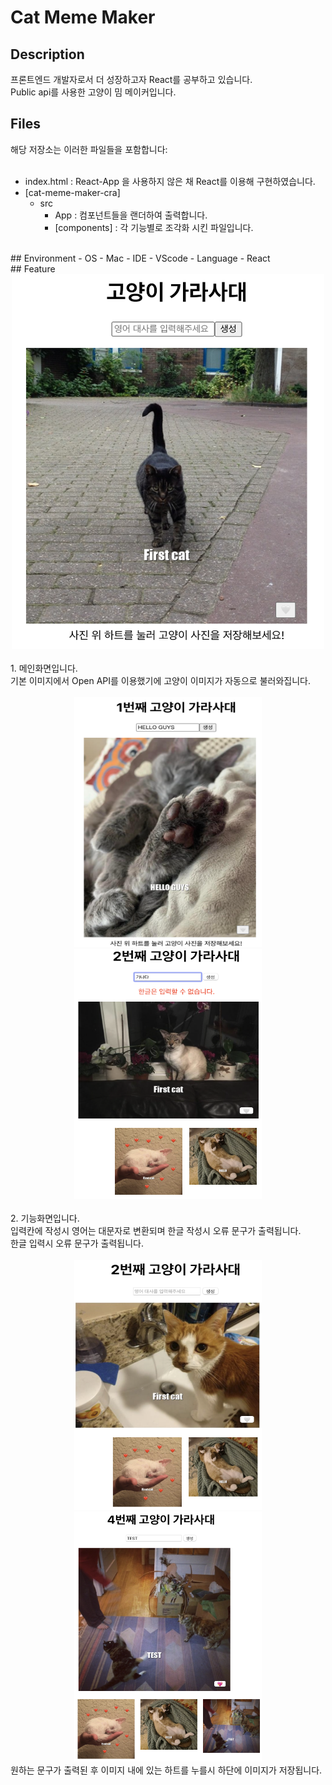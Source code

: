 # Cat Meme Maker
## Description
프론트엔드 개발자로서 더 성장하고자 React를 공부하고 있습니다.<br />
Public api를 사용한 고양이 밈 메이커입니다.<br />
## Files
해당 저장소는 이러한 파일들을 포함합니다: <br />
<br />
- index.html : React-App 을 사용하지 않은 채 React를 이용해 구현하였습니다.
- [cat-meme-maker-cra]
  - src
    - App : 컴포넌트들을 랜더하여 출력합니다.
    - [components] : 각 기능별로 조각화 시킨 파일입니다.
<br/>
## Environment
- OS
  - Mac
- IDE
  - VScode
- Language
  - React
<br />
## Feature
<br />
<div align="center">
<img src="./asset/main.png" width="500" height="600"/>
</div>
<br />
1. 메인화면입니다.<br />
기본 이미지에서 Open API를 이용했기에 고양이 이미지가 자동으로 불러와집니다.
<br />
<br />
<div align="center">
<img src="./asset/no1.png" width="300" height="400"/>
<img src="./asset/no3.png" width="300" height="400"/>
</div>
<br />
2. 기능화면입니다. <br />
입력칸에 작성시 영어는 대문자로 변환되며 한글 작성시 오류 문구가 출력됩니다.<br />
한글 입력시 오류 문구가 출력됩니다. 
<br />
<br />
<div align="center">
<img src="./asset/no2.png" width="300" height="400"/>
<img src="./asset/no4.png" width="300" height="400"/>
</div>
원하는 문구가 출력된 후 이미지 내에 있는 하트를 누를시 하단에 이미지가 저장됩니다.

